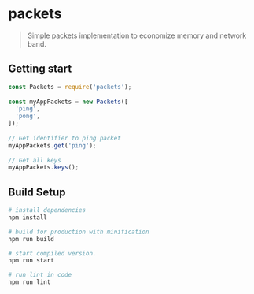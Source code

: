 # packets

> Simple packets implementation to economize memory and network band.

## Getting start

```js
const Packets = require('packets');
 
const myAppPackets = new Packets([
  'ping',
  'pong',
]);
 
// Get identifier to ping packet
myAppPackets.get('ping');
 
// Get all keys
myAppPackets.keys();

```

## Build Setup

``` bash
# install dependencies
npm install

# build for production with minification
npm run build

# start compiled version.
npm run start

# run lint in code
npm run lint
```
